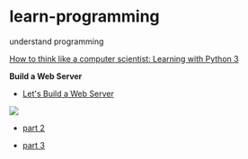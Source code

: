 # learn-programming
understand programming


[How to think like a computer scientist: Learning with Python 3](http://openbookproject.net/thinkcs/python/english3e/index.html)

**Build a Web Server**

* [Let's Build a Web Server](http://ruslanspivak.com/lsbaws-part1/)

![](http://ruslanspivak.com/lsbaws-part1/LSBAWS_HTTP_request_response.png)

* [part 2](http://ruslanspivak.com/lsbaws-part2/)

* [part 3](http://ruslanspivak.com/lsbaws-part3/)
